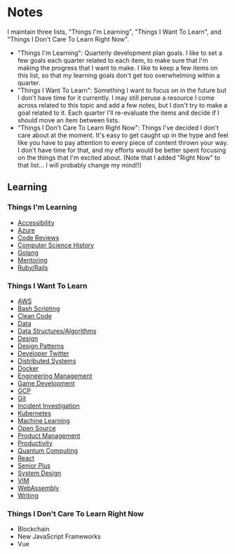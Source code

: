 # Notes

I maintain three lists, "Things I'm Learning", "Things I Want To Learn", and "Things I Don't Care To Learn Right Now".

* "Things I'm Learning": Quarterly development plan goals. I like to set a few goals each quarter related to each item, to make sure that I'm making the progress that I want to make. I like to keep a few items on this list, so that my learning goals don't get too overwhelming within a quarter.
* "Things I Want To Learn": Something I want to focus on in the future but I don't have time for it currently. I may still peruse a resource I come across related to this topic and add a few notes, but I don't try to make a goal related to it. Each quarter I'll re-evaluate the items and decide if I should move an item between lists.
* "Things I Don't Care To Learn Right Now": Things I've decided I don't care about at the moment. It's easy to get caught up in the hype and feel like you have to pay attention to every piece of content thrown your way. I don't have time for that, and my efforts would be better spent focusing on the things that I'm excited about. (Note that I added "Right Now" to that list... I will probably change my mind!!)

## Learning

### Things I'm Learning

* [Accessibility](../content/1-accessibility)
* [Azure](../content/3-azure)
* [Code Reviews](../content/6-code-reviews)
* [Computer Science History](../content/7-computer-science-history)
* [Golang](../content/19-golang)
* [Mentoring](../content/23-mentoring)
* [Ruby/Rails](../content/29-ruby-rails)

### Things I Want To Learn

* [AWS](../content/2-aws)
* [Bash Scripting](../content/4-bash)
* [Clean Code](../content/5-clean-code)
* [Data](../content/8-data)
* [Data Structures/Algorithms](../content/9-data-structures-algorithms)
* [Design](../content/10-design)
* [Design Patterns](../content/11-design-patterns)
* [Developer Twitter](../content/12-developer-twitter)
* [Distributed Systems](../content/13-distributed-systems)
* [Docker](../content/14-docker)
* [Engineering Management](../content/15-engineering-management)
* [Game Development](../content/16-game-development)
* [GCP](../content/17-gcp)
* [Git](../content/18-git)
* [Incident Investigation](../content/20-incident-investigation)
* [Kubernetes](../content/21-kubernetes)
* [Machine Learning](../content/22-machine-learning)
* [Open Source](../content/24-open-source)
* [Product Management](../content/25-product-management)
* [Productivity](../content/26-productivity)
* [Quantum Computing](../content/27-quantum-computing)
* [React](../content/28-react)
* [Senior Plus](../content/30-senior-plus)
* [System Design](../content/31-system-design)
* [VIM](../content/32-vim)
* [WebAssembly](../content/33-webassembly)
* [Writing](../content/34-writing)

### Things I Don't Care To Learn Right Now

* Blockchain
* New JavaScript Frameworks
* Vue
